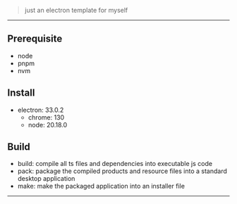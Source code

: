 > just an electron template for myself

---

## Prerequisite

- node
- pnpm
- nvm

## Install

- electron: 33.0.2
  - chrome: 130
  - node: 20.18.0

## Build

- build: compile all ts files and dependencies into executable js code
- pack: package the compiled products and resource files into a standard desktop application
- make: make the packaged application into an installer file

---
